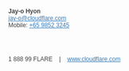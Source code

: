 <p style="font-family: Helvetica; font-size: 12px; color:#404040;">
<b>Jay-o Hyon</b>
<br />
<a href="mailto:jay-o@cloudflare.com" style="color: #2f7bbf;">jay-o@cloudflare.com</a>
<br />Mobile:
<a href="tel:+6598523245" style="color: #2f7bbf;">+65 9852 3245</a>

<a href="https://www.cloudflare.com/" target="_blank">
<div style="background-image: url('https://www.cloudflare.com/img/signature-cloud.png'); background-size: 200px 30px; width: 200px; height: 30px; margin-right: 20px;"></div></a>

<p style="font-family: Helvetica; font-size: 12px; color:#404040;">1 888 99 FLARE
&nbsp;&nbsp;&nbsp;|&nbsp;&nbsp;&nbsp;
<a href="https://www.cloudflare.com" style="color: #2f7bbf;">www.cloudflare.com</a>
</p>

